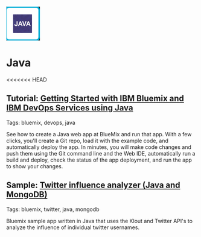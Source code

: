 ![Java icon](images/java.gif)
# Java 

<<<<<<< HEAD
## Tutorial: [Getting Started with IBM Bluemix and IBM DevOps Services using Java](tutorials/jazzeditorjava)
Tags: bluemix, devops, java

See how to create a Java web app at BlueMix and run that app. With a few clicks, you'll create a Git repo, load it with the example code, and automatically deploy the app. In minutes, you will make code changes and push them using the Git command line and  the Web IDE, automatically run a build and deploy, check the status of the app deployment, and run the app to show your changes.
 
## Sample: [Twitter influence analyzer (Java and MongoDB)](https://hub.jazz.net/project/jstart/Twitter%20Influencer%20Analyzer%20%28Java%29/overview)
Tags: bluemix, twitter, java, mongodb

Bluemix sample app written in Java that uses the Klout and Twitter API's to analyze the influence of individual twitter usernames.